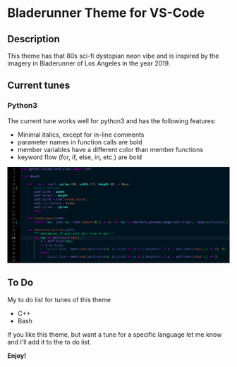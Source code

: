 # Bladerunner Theme for VS-Code
## Description

This theme has that 80s sci-fi dystopian neon vibe and is inspired by the imagery in Bladerunner of Los Angeles in the year 2019.

## Current tunes

### Python3

The current tune works well for python3 and has the following features:

* Minimal italics, except for in-line comments
* parameter names in function calls are bold
* member variables have a different color than member functions
* keyword flow (for, if, else, in, etc.) are bold

<img src='examples/bladerunner-python.png'>

## To Do

My to do list for tunes of this theme

* C++
* Bash

If you like this theme, but want a tune for a specific language let me know and I'll add it to the to do list.

**Enjoy!**
